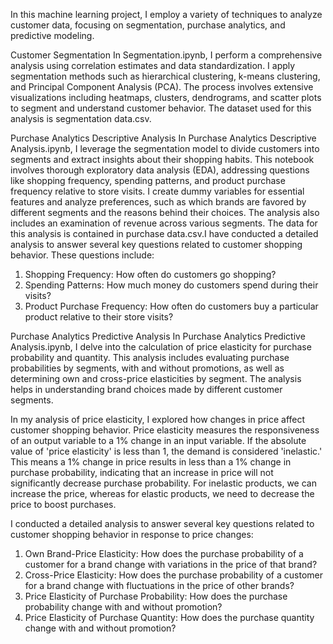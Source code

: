 In this machine learning project, I employ a variety of techniques to analyze customer data, focusing on segmentation, purchase analytics, and predictive modeling.

Customer Segmentation
In Segmentation.ipynb, I perform a comprehensive analysis using correlation estimates and data standardization. I apply segmentation methods such as hierarchical clustering, k-means clustering, and Principal Component Analysis (PCA). The process involves extensive visualizations including heatmaps, clusters, dendrograms, and scatter plots to segment and understand customer behavior. The dataset used for this analysis is segmentation data.csv.

Purchase Analytics Descriptive Analysis
In Purchase Analytics Descriptive Analysis.ipynb, I leverage the segmentation model to divide customers into segments and extract insights about their shopping habits. This notebook involves thorough exploratory data analysis (EDA), addressing questions like shopping frequency, spending patterns, and product purchase frequency relative to store visits. I create dummy variables for essential features and analyze preferences, such as which brands are favored by different segments and the reasons behind their choices. The analysis also includes an examination of revenue across various segments. The data for this analysis is contained in purchase data.csv.I have conducted a detailed analysis to answer several key questions related to customer shopping behavior. These questions include:

1. Shopping Frequency: How often do customers go shopping?
2. Spending Patterns: How much money do customers spend during their visits?
3. Product Purchase Frequency: How often do customers buy a particular product relative to their store visits?

Purchase Analytics Predictive Analysis
In Purchase Analytics Predictive Analysis.ipynb, I delve into the calculation of price elasticity for purchase probability and quantity. This analysis includes evaluating purchase probabilities by segments, with and without promotions, as well as determining own and cross-price elasticities by segment. The analysis helps in understanding brand choices made by different customer segments.

In my analysis of price elasticity, I explored how changes in price affect customer shopping behavior. Price elasticity measures the responsiveness of an output variable to a 1% change in an input variable. If the absolute value of 'price elasticity' is less than 1, the demand is considered 'inelastic.' This means a 1% change in price results in less than a 1% change in purchase probability, indicating that an increase in price will not significantly decrease purchase probability. For inelastic products, we can increase the price, whereas for elastic products, we need to decrease the price to boost purchases.

I conducted a detailed analysis to answer several key questions related to customer shopping behavior in response to price changes:

1. Own Brand-Price Elasticity: How does the purchase probability of a customer for a brand change with variations in the price of that brand?
2. Cross-Price Elasticity: How does the purchase probability of a customer for a brand change with fluctuations in the price of other brands?
3. Price Elasticity of Purchase Probability: How does the purchase probability change with and without promotion?
4. Price Elasticity of Purchase Quantity: How does the purchase quantity change with and without promotion?
